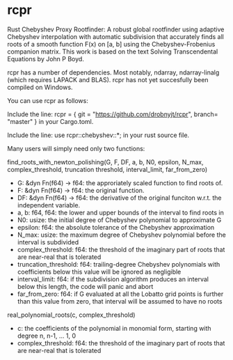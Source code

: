# rcpr
Rust Chebyshev Proxy Rootfinder: A robust global rootfinder using adaptive Chebyshev interpolation with automatic subdivision that accurately finds all roots of a smooth function F(x) on [a, b] using the Chebyshev-Frobenius companion matrix. This work is based on the text Solving Transcendental Equations by John P Boyd.

rcpr has a number of dependencies. Most notably, ndarray, ndarray-linalg (which requires LAPACK and BLAS). rcpr has not yet succesfully been compiled on Windows.

You can use rcpr as follows:

Include the line:
  rcpr = { git = "https://github.com/drobnyjt/rcpr", branch= "master" }
in your Cargo.toml.

Include the line:
use rcpr::chebyshev::*;
in your rust source file.

Many users will simply need only two functions: 

find_roots_with_newton_polishing(G, F, DF, a, b, N0, epsilon, N_max, complex_threshold, truncation threshold, interval_limit, far_from_zero)

* G: &dyn Fn(f64) -> f64: the approriately scaled function to find roots of.
* F: &dyn Fn(f64) -> f64: the original function.
* DF: &dyn Fn(f64) -> f64: the derivative of the original funciton w.r.t. the independent variable.
* a, b: f64, f64: the lower and upper bounds of the interval to find roots in
* N0: usize: the initial degree of Chebyshev polynomial to approximate G
* epsilon: f64: the absolute tolerance of the Chebyshev approximation
* N_max: usize: the maximum degree of Chebyshev polynomial before the interval is subdivided
* complex_threshold: f64: the threshold of the imaginary part of roots that are near-real that is tolerated
* truncation_threshold: f64: trailing-degree Chebyshev polynomials with coefficients below this value will be ignored as negligible
* interval_limit: f64: if the subdivision algorithm produces an interval below this length, the code will panic and abort
* far_from_zero: f64: if G evaluated at all the Lobatto grid points is further than this value from zero, that interval will be assumed to have no roots

real_polynomial_roots(c, complex_threshold)

* c: the coefficients of the polynomial in monomial form, starting with degree n, n-1, ... 1, 0
* complex_threshold: f64: the threshold of the imaginary part of roots that are near-real that is tolerated
